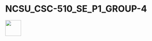 # NCSU_CSC-510_SE_P1_GROUP-4

<img align=center src="https://github.com/rohanpillai20/NCSU_CSC-510_SE_P1_GROUP-4/blob/master/Misc/Title.png" width="50">
